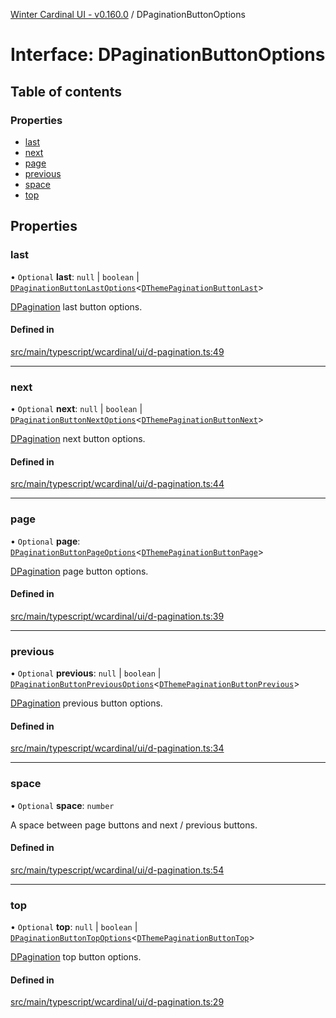 [Winter Cardinal UI - v0.160.0](../index.md) / DPaginationButtonOptions

# Interface: DPaginationButtonOptions

## Table of contents

### Properties

- [last](DPaginationButtonOptions.md#last)
- [next](DPaginationButtonOptions.md#next)
- [page](DPaginationButtonOptions.md#page)
- [previous](DPaginationButtonOptions.md#previous)
- [space](DPaginationButtonOptions.md#space)
- [top](DPaginationButtonOptions.md#top)

## Properties

### last

• `Optional` **last**: ``null`` \| `boolean` \| [`DPaginationButtonLastOptions`](DPaginationButtonLastOptions.md)<[`DThemePaginationButtonLast`](DThemePaginationButtonLast.md)\>

[DPagination](../classes/DPagination.md) last button options.

#### Defined in

[src/main/typescript/wcardinal/ui/d-pagination.ts:49](https://github.com/winter-cardinal/winter-cardinal-ui/blob/v0.160.0/src/main/typescript/wcardinal/ui/d-pagination.ts#L49)

___

### next

• `Optional` **next**: ``null`` \| `boolean` \| [`DPaginationButtonNextOptions`](DPaginationButtonNextOptions.md)<[`DThemePaginationButtonNext`](DThemePaginationButtonNext.md)\>

[DPagination](../classes/DPagination.md) next button options.

#### Defined in

[src/main/typescript/wcardinal/ui/d-pagination.ts:44](https://github.com/winter-cardinal/winter-cardinal-ui/blob/v0.160.0/src/main/typescript/wcardinal/ui/d-pagination.ts#L44)

___

### page

• `Optional` **page**: [`DPaginationButtonPageOptions`](DPaginationButtonPageOptions.md)<[`DThemePaginationButtonPage`](DThemePaginationButtonPage.md)\>

[DPagination](../classes/DPagination.md) page button options.

#### Defined in

[src/main/typescript/wcardinal/ui/d-pagination.ts:39](https://github.com/winter-cardinal/winter-cardinal-ui/blob/v0.160.0/src/main/typescript/wcardinal/ui/d-pagination.ts#L39)

___

### previous

• `Optional` **previous**: ``null`` \| `boolean` \| [`DPaginationButtonPreviousOptions`](DPaginationButtonPreviousOptions.md)<[`DThemePaginationButtonPrevious`](DThemePaginationButtonPrevious.md)\>

[DPagination](../classes/DPagination.md) previous button options.

#### Defined in

[src/main/typescript/wcardinal/ui/d-pagination.ts:34](https://github.com/winter-cardinal/winter-cardinal-ui/blob/v0.160.0/src/main/typescript/wcardinal/ui/d-pagination.ts#L34)

___

### space

• `Optional` **space**: `number`

A space between page buttons and next / previous buttons.

#### Defined in

[src/main/typescript/wcardinal/ui/d-pagination.ts:54](https://github.com/winter-cardinal/winter-cardinal-ui/blob/v0.160.0/src/main/typescript/wcardinal/ui/d-pagination.ts#L54)

___

### top

• `Optional` **top**: ``null`` \| `boolean` \| [`DPaginationButtonTopOptions`](DPaginationButtonTopOptions.md)<[`DThemePaginationButtonTop`](DThemePaginationButtonTop.md)\>

[DPagination](../classes/DPagination.md) top button options.

#### Defined in

[src/main/typescript/wcardinal/ui/d-pagination.ts:29](https://github.com/winter-cardinal/winter-cardinal-ui/blob/v0.160.0/src/main/typescript/wcardinal/ui/d-pagination.ts#L29)
